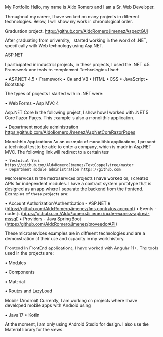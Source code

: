 My Portfolio
Hello, my name is Aldo Romero and I am a Sr. Web Developer.

Throughout my career, I have worked on many projects in different technologies. Below, I will show my work in chronological order.

Graduation project. https://github.com/AldoRomeroJimenez/AspectGUI

After graduating from university, I started working in the world of .NET, specifically with Web technology using Asp.NET.

ASP.NET

I participated in industrial projects, in these projects, I used the .NET 4.5 Framework and tools to complement Technologies Used:

• ASP.NET 4.5 + Framework
• C# and VB
• HTML
• CSS
• JavaScript
• Bootstrap

The types of projects I started with in .NET were:

• Web Forms
• Asp MVC 4

Asp.NET Core
In the following project, I show how I worked with .NET 5 Core Razor Pages. This example is also a monolithic application.

• Department module administration https://github.com/AldoRomeroJimenez/AspNetCoreRazorPages

Monolithic Applications
As an example of monolithic applications, I present a technical test to be able to enter a company, which is made in Asp.NET MVC. The following link will redirect to a certain test

    • Technical Test https://github.com/AldoRomeroJimenez/TestCoppel/tree/master
    • Department module administration https://github.com


Microservices
In the microservices projects I have worked on, I created APIs for independent modules. I have a contract system prototype that is designed as an app where I separate the backend from the frontend. Examples of these projects are:

• Account Authorization/Authentication - ASP.NET 6 (https://github.com/AldoRomeroJimenez/fms.contratos.account)
• Events - node.js (https://github.com/AldoRomeroJimenez/node-express-apirest-mssql)
• Providers - Java Spring Boot (https://github.com/AldoRomeroJimenez/proveedorAPI)

These microservices examples are in different technologies and are a demonstration of their use and capacity in my work history.

Frontend
In FrontEnd applications, I have worked with Angular 11+. The tools used in the projects are:

• Modules

• Components

• Material

• Routes and LazyLoad

Mobile (Android)
Currently, I am working on projects where I have developed mobile apps with Android using:

• Java 17
• Kotlin

At the moment, I am only using Android Studio for design. I also use the Material library for the views.
